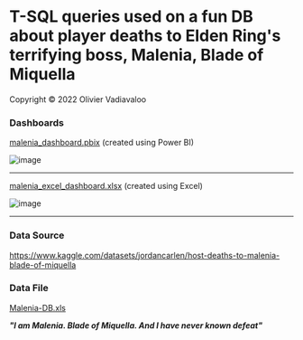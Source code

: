 # T-SQL queries used on a fun DB about player deaths to Elden Ring's terrifying boss, Malenia, Blade of Miquella
  
Copyright &copy; 2022 Olivier Vadiavaloo
  

### Dashboards
  
[malenia_dashboard.pbix](https://github.com/olivier-vadiaval/malenia-DB-T-SQL/raw/main/malenia_dashboard.pbix) (created using Power BI)  
  
![image](https://user-images.githubusercontent.com/59672031/170190449-9ab866c4-6bbb-4211-9d34-47bc70ae4240.png)
  
___
  
[malenia_excel_dashboard.xlsx](https://github.com/olivier-vadiaval/malenia-DB-T-SQL/raw/main/malenia_excel_dashboard.xlsx) (created using Excel)  
  
![image](https://user-images.githubusercontent.com/59672031/170322994-be35e7cc-0a91-4cfb-9cdb-019ad070ab37.png)  

___

### Data Source
https://www.kaggle.com/datasets/jordancarlen/host-deaths-to-malenia-blade-of-miquella

### Data File
[Malenia-DB.xls](https://github.com/olivier-vadiaval/malenia-DB-T-SQL/raw/main/Malenia-DB.xls)
  

___"I am Malenia. Blade of Miquella. And I have never known defeat"___
